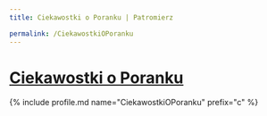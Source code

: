 ```yaml
---
title: Ciekawostki o Poranku | Patromierz

permalink: /CiekawostkiOPoranku
---
```


# [Ciekawostki o Poranku](https://patronite.pl/CiekawostkiOPoranku)

{% include profile.md name="CiekawostkiOPoranku" prefix="c" %}
